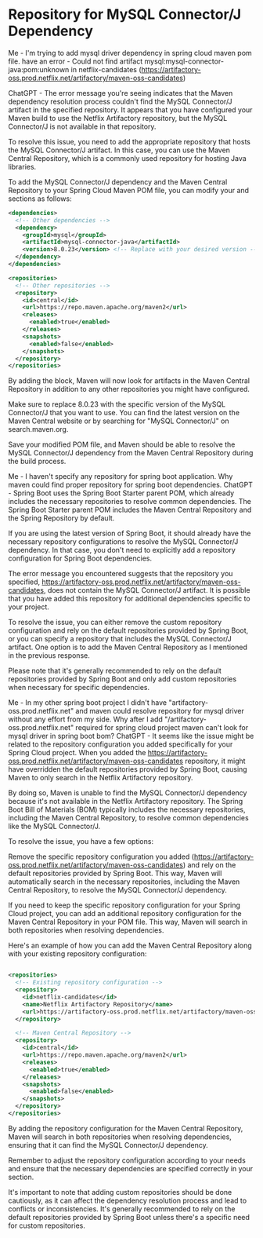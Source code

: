 # Repository for MySQL Connector/J Dependency

Me - I'm trying to add mysql driver dependency in spring cloud maven pom file.
have an error - Could not find artifact mysql:mysql-connector-java:pom:unknown in netflix-candidates (https://artifactory-oss.prod.netflix.net/artifactory/maven-oss-candidates)

ChatGPT - The error message you're seeing indicates that the Maven dependency resolution process couldn't find the MySQL Connector/J artifact in the specified repository. It appears that you have configured your Maven build to use the Netflix Artifactory repository, but the MySQL Connector/J is not available in that repository.

To resolve this issue, you need to add the appropriate repository that hosts the MySQL Connector/J artifact. In this case, you can use the Maven Central Repository, which is a commonly used repository for hosting Java libraries.

To add the MySQL Connector/J dependency and the Maven Central Repository to your Spring Cloud Maven POM file, you can modify your <dependencies> and <repositories> sections as follows:

```xml
<dependencies>
  <!-- Other dependencies -->
  <dependency>
    <groupId>mysql</groupId>
    <artifactId>mysql-connector-java</artifactId>
    <version>8.0.23</version> <!-- Replace with your desired version -->
  </dependency>
</dependencies>

<repositories>
  <!-- Other repositories -->
  <repository>
    <id>central</id>
    <url>https://repo.maven.apache.org/maven2</url>
    <releases>
      <enabled>true</enabled>
    </releases>
    <snapshots>
      <enabled>false</enabled>
    </snapshots>
  </repository>
</repositories>
```

By adding the <repository> block, Maven will now look for artifacts in the Maven Central Repository in addition to any other repositories you might have configured.

Make sure to replace 8.0.23 with the specific version of the MySQL Connector/J that you want to use. You can find the latest version on the Maven Central website or by searching for "MySQL Connector/J" on search.maven.org.

Save your modified POM file, and Maven should be able to resolve the MySQL Connector/J dependency from the Maven Central Repository during the build process.


Me - I haven't specify any repository for spring boot application. Why maven could find proper repository for spring boot dependencies.
ChatGPT - Spring Boot uses the Spring Boot Starter parent POM, which already includes the necessary repositories to resolve common dependencies. The Spring Boot Starter parent POM includes the Maven Central Repository and the Spring Repository by default.

If you are using the latest version of Spring Boot, it should already have the necessary repository configurations to resolve the MySQL Connector/J dependency. In that case, you don't need to explicitly add a repository configuration for Spring Boot dependencies.

The error message you encountered suggests that the repository you specified, https://artifactory-oss.prod.netflix.net/artifactory/maven-oss-candidates, does not contain the MySQL Connector/J artifact. It is possible that you have added this repository for additional dependencies specific to your project.

To resolve the issue, you can either remove the custom repository configuration and rely on the default repositories provided by Spring Boot, or you can specify a repository that includes the MySQL Connector/J artifact. One option is to add the Maven Central Repository as I mentioned in the previous response.

Please note that it's generally recommended to rely on the default repositories provided by Spring Boot and only add custom repositories when necessary for specific dependencies.


Me - In my other spring boot project I didn't have "artifactory-oss.prod.netflix.net" and maven could resolve repository for mysql driver without any effort from my side. Why after I add "/artifactory-oss.prod.netflix.net" required for spring cloud project  maven can't look for mysql driver in spring boot bom?
ChatGPT - It seems like the issue might be related to the repository configuration you added specifically for your Spring Cloud project. When you added the https://artifactory-oss.prod.netflix.net/artifactory/maven-oss-candidates repository, it might have overridden the default repositories provided by Spring Boot, causing Maven to only search in the Netflix Artifactory repository.

By doing so, Maven is unable to find the MySQL Connector/J dependency because it's not available in the Netflix Artifactory repository. The Spring Boot Bill of Materials (BOM) typically includes the necessary repositories, including the Maven Central Repository, to resolve common dependencies like the MySQL Connector/J.

To resolve the issue, you have a few options:

Remove the specific repository configuration you added (https://artifactory-oss.prod.netflix.net/artifactory/maven-oss-candidates) and rely on the default repositories provided by Spring Boot. This way, Maven will automatically search in the necessary repositories, including the Maven Central Repository, to resolve the MySQL Connector/J dependency.

If you need to keep the specific repository configuration for your Spring Cloud project, you can add an additional repository configuration for the Maven Central Repository in your POM file. This way, Maven will search in both repositories when resolving dependencies.

Here's an example of how you can add the Maven Central Repository along with your existing repository configuration:

```xml

<repositories>
  <!-- Existing repository configuration -->
  <repository>
    <id>netflix-candidates</id>
    <name>Netflix Artifactory Repository</name>
    <url>https://artifactory-oss.prod.netflix.net/artifactory/maven-oss-candidates</url>
  </repository>

  <!-- Maven Central Repository -->
  <repository>
    <id>central</id>
    <url>https://repo.maven.apache.org/maven2</url>
    <releases>
      <enabled>true</enabled>
    </releases>
    <snapshots>
      <enabled>false</enabled>
    </snapshots>
  </repository>
</repositories>
```

By adding the repository configuration for the Maven Central Repository, Maven will search in both repositories when resolving dependencies, ensuring that it can find the MySQL Connector/J dependency.

Remember to adjust the repository configuration according to your needs and ensure that the necessary dependencies are specified correctly in your <dependencies> section.

It's important to note that adding custom repositories should be done cautiously, as it can affect the dependency resolution process and lead to conflicts or inconsistencies. It's generally recommended to rely on the default repositories provided by Spring Boot unless there's a specific need for custom repositories.